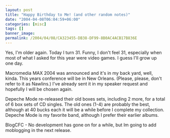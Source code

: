 ```yaml
---
layout: post
title: "Happy Birthday to Me! (and other random notes)"
date: "2004-04-08T06:04:59+06:00"
categories: [misc]
tags: []
banner_image: 
permalink: /2004/04/08/CA323455-DB38-DF99-8B0AC4ACB17B836E
---
```


Yes, I'm older again. Today I turn 31. Funny, I don't feel 31, especially when most of what I asked for this year were video games. I guess I'll grow up one day. 

Macromedia MAX 2004 was announced and it's in my back yard, well, kinda. This years conference will be in New Orleans. (Please, please, don't refer to it as Nawlins.) I've already sent it in my speaker request and hopefully I will be chosen again.

Depeche Mode re-released their old boxes sets, including 2 more, for a total of 6 box sets of CD singles. The old ones (1-4) are probably the best, although at 40 bucks each it will be a while before I complete my collection. Depeche Mode is my favorite band, although I prefer their earlier albums.

BlogCFC - No development has gone on for a while, but Im going to add moblogging in the next release.